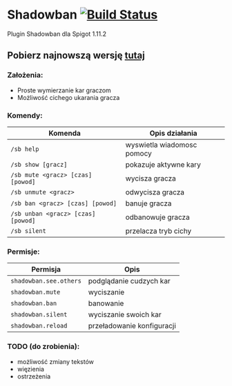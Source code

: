 # Shadowban [![Build Status](https://travis-ci.org/JadaSwiry/Shadowban.svg?branch=master)](https://travis-ci.org/JadaSwiry/Shadowban)
Plugin Shadowban dla Spigot 1.11.2

## Pobierz najnowszą wersję [tutaj](https://github.com/JadaSwiry/Shadowban/releases/latest)

### Założenia:
- Proste wymierzanie kar graczom
- Możliwość cichego ukarania gracza

### Komendy:

| Komenda | Opis działania |
| --- | --- |
| `/sb help` | wyswietla wiadomosc pomocy |
| `/sb show [gracz]` | pokazuje aktywne kary |
| `/sb mute <gracz> [czas] [powod]` | wycisza gracza |
| `/sb unmute <gracz>` | odwycisza gracza |
| `/sb ban <gracz> [czas] [powod]` | banuje gracza |
| `/sb unban <gracz> [czas] [powod]` | odbanowuje gracza |
| `/sb silent` | przelacza tryb cichy |

### Permisje:

| Permisja | Opis |
| --- | --- |
| `shadowban.see.others` | podglądanie cudzych kar |
| `shadowban.mute` | wyciszanie |
| `shadowban.ban` | banowanie |
| `shadowban.silent` | wyciszanie swoich kar |
| `shadowban.reload` | przeładowanie konfiguracji |

### TODO (do zrobienia):
- możliwość zmiany tekstów
- więzienia
- ostrzeżenia
